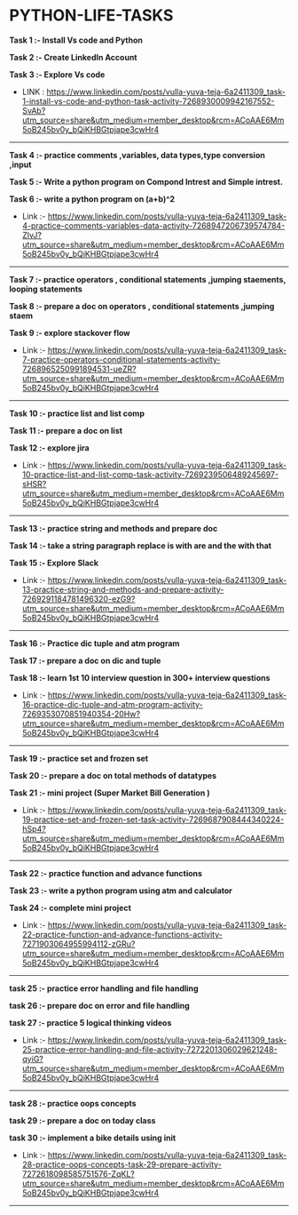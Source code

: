 # PYTHON-LIFE-TASKS

**Task 1 :- Install Vs code and Python**

**Task 2 :- Create LinkedIn Account**

**Task 3 :- Explore Vs code** 
- LINK : https://www.linkedin.com/posts/vulla-yuva-teja-6a2411309_task-1-install-vs-code-and-python-task-activity-7268930009942167552-SvAb?utm_source=share&utm_medium=member_desktop&rcm=ACoAAE6Mm5oB245bv0y_bQiKHBGtpjape3cwHr4
---

**Task 4 :- practice comments ,variables, data types,type conversion ,input**

**Task 5 :- Write a python program on Compond Intrest and Simple intrest.**

**Task 6 :- write a python program on (a+b)^2** 
- Link :- https://www.linkedin.com/posts/vulla-yuva-teja-6a2411309_task-4-practice-comments-variables-data-activity-7268947206739574784-ZlvJ?utm_source=share&utm_medium=member_desktop&rcm=ACoAAE6Mm5oB245bv0y_bQiKHBGtpjape3cwHr4
---


**Task 7 :- practice operators , conditional statements ,jumping staements, looping statements**

**Task 8 :- prepare a doc on operators , conditional statements ,jumping staem**

**Task 9 :- explore stackover flow** 
- Link :- https://www.linkedin.com/posts/vulla-yuva-teja-6a2411309_task-7-practice-operators-conditional-statements-activity-7268965250991894531-ueZR?utm_source=share&utm_medium=member_desktop&rcm=ACoAAE6Mm5oB245bv0y_bQiKHBGtpjape3cwHr4
---

**Task 10 :- practice list and list comp**

**Task 11 :- prepare a doc on list**

**Task 12 :- explore jira**
- Link :- https://www.linkedin.com/posts/vulla-yuva-teja-6a2411309_task-10-practice-list-and-list-comp-task-activity-7269239506489245697-sHSR?utm_source=share&utm_medium=member_desktop&rcm=ACoAAE6Mm5oB245bv0y_bQiKHBGtpjape3cwHr4
---

**Task 13 :- practice string and methods and prepare doc**

**Task 14 :- take a string paragraph replace is with are and the with that**

**Task 15 :- Explore Slack**
- Link :- https://www.linkedin.com/posts/vulla-yuva-teja-6a2411309_task-13-practice-string-and-methods-and-prepare-activity-7269291184781496320-ezG9?utm_source=share&utm_medium=member_desktop&rcm=ACoAAE6Mm5oB245bv0y_bQiKHBGtpjape3cwHr4
---

**Task 16 :- Practice dic tuple and atm program**

**Task 17 :- prepare a doc on dic and tuple**

**Task 18 :- learn 1st 10 interview question in 300+ interview questions**
- Link :- https://www.linkedin.com/posts/vulla-yuva-teja-6a2411309_task-16-practice-dic-tuple-and-atm-program-activity-7269353070851940354-20Hw?utm_source=share&utm_medium=member_desktop&rcm=ACoAAE6Mm5oB245bv0y_bQiKHBGtpjape3cwHr4
---

**Task 19 :- practice set and frozen set**

**Task 20 :- prepare a doc on total methods of datatypes**

**Task 21 :- mini project (Super Market Bill Generation )**
- Link :- https://www.linkedin.com/posts/vulla-yuva-teja-6a2411309_task-19-practice-set-and-frozen-set-task-activity-7269687908444340224-hSp4?utm_source=share&utm_medium=member_desktop&rcm=ACoAAE6Mm5oB245bv0y_bQiKHBGtpjape3cwHr4
---

**Task 22 :- practice function and advance functions**

**Task 23 :- write a python program using atm and calculator**

**Task 24 :- complete mini project**
- Link :- https://www.linkedin.com/posts/vulla-yuva-teja-6a2411309_task-22-practice-function-and-advance-functions-activity-7271903064955994112-zGRu?utm_source=share&utm_medium=member_desktop&rcm=ACoAAE6Mm5oB245bv0y_bQiKHBGtpjape3cwHr4
---

**task 25 :- practice error handling and file handling**

**task 26 :- prepare doc on error and file handling**

**task 27 :- practice 5 logical thinking videos**
- Link :- https://www.linkedin.com/posts/vulla-yuva-teja-6a2411309_task-25-practice-error-handling-and-file-activity-7272201306029621248-qyiG?utm_source=share&utm_medium=member_desktop&rcm=ACoAAE6Mm5oB245bv0y_bQiKHBGtpjape3cwHr4
---
**task 28 :- practice oops concepts**

**task 29 :- prepare a doc on today class**

**task 30 :- implement a bike details using __init__**
- Link :- https://www.linkedin.com/posts/vulla-yuva-teja-6a2411309_task-28-practice-oops-concepts-task-29-prepare-activity-7272618098585751576-ZqKL?utm_source=share&utm_medium=member_desktop&rcm=ACoAAE6Mm5oB245bv0y_bQiKHBGtpjape3cwHr4
---




